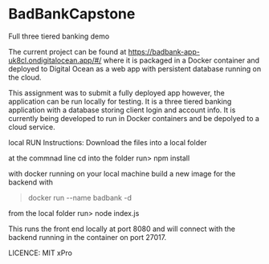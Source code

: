 # BadBankCapstone
Full three tiered banking demo

The current project can be found at https://badbank-app-uk8cl.ondigitalocean.app/#/ where it is packaged in a Docker container 
and deployed to Digital Ocean as a web app with persistent database running on the cloud. 

This assignment was to submit a fully deployed app however, the application can be run locally for testing.
It is a three tiered banking application with a database storing client login and account info.
It is currently being developed to run in Docker containers and be depolyed to a cloud service.

local RUN Instructions:
Download the files into a local folder

at the commnad line cd into the folder
run> npm install

with docker running on your local machine build a new image for the backend with
   >docker run --name badbank -d

from the local folder run> node index.js

This runs the front end locally at port 8080 and will connect with the backend running in the container on port 27017.

LICENCE: MIT xPro
